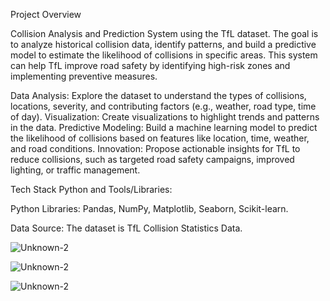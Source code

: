 Project Overview

Collision Analysis and Prediction System using the TfL dataset. The goal is to analyze historical collision data, identify patterns, and build a predictive model to estimate the likelihood of collisions in specific areas. This system can help TfL improve road safety by identifying high-risk zones and implementing preventive measures.


Data Analysis: Explore the dataset to understand the types of collisions, locations, severity, and contributing factors (e.g., weather, road type, time of day).
Visualization: Create visualizations to highlight trends and patterns in the data.
Predictive Modeling: Build a machine learning model to predict the likelihood of collisions based on features like location, time, weather, and road conditions.
Innovation: Propose actionable insights for TfL to reduce collisions, such as targeted road safety campaigns, improved lighting, or traffic management.


Tech Stack Python and Tools/Libraries:

Python Libraries: Pandas, NumPy, Matplotlib, Seaborn, Scikit-learn.

Data Source: The dataset is TfL Collision Statistics Data.

![Unknown-2](https://github.com/user-attachments/assets/5fa2af15-5a81-47a7-9b60-7d6dee9e7b8d)


![Unknown-2](https://github.com/user-attachments/assets/10b32f9e-8fb5-45ca-98a4-b9f893364a9e)

![Unknown-2](https://github.com/user-attachments/assets/49e83755-5769-4791-a272-2983d847f7ea)

